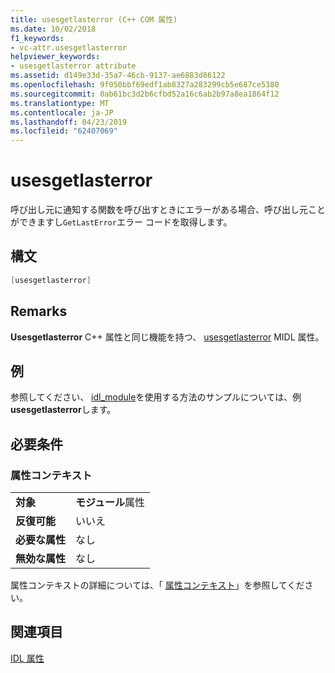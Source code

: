 ```yaml
---
title: usesgetlasterror (C++ COM 属性)
ms.date: 10/02/2018
f1_keywords:
- vc-attr.usesgetlasterror
helpviewer_keywords:
- usesgetlasterror attribute
ms.assetid: d149e33d-35a7-46cb-9137-ae6883d86122
ms.openlocfilehash: 9f050bbf69edf1ab8327a283299cb5e687ce5380
ms.sourcegitcommit: 0ab61bc3d2b6cfbd52a16c6ab2b97a8ea1864f12
ms.translationtype: MT
ms.contentlocale: ja-JP
ms.lasthandoff: 04/23/2019
ms.locfileid: "62407069"
---
```

# <a name="usesgetlasterror"></a>usesgetlasterror

呼び出し元に通知する関数を呼び出すときにエラーがある場合、呼び出し元ことができますし`GetLastError`エラー コードを取得します。

## <a name="syntax"></a>構文

```cpp
[usesgetlasterror]
```

## <a name="remarks"></a>Remarks

**Usesgetlasterror** C++ 属性と同じ機能を持つ、 [usesgetlasterror](/windows/desktop/Midl/usesgetlasterror) MIDL 属性。

## <a name="example"></a>例

参照してください、 [idl_module](idl-module.md)を使用する方法のサンプルについては、例**usesgetlasterror**します。

## <a name="requirements"></a>必要条件

### <a name="attribute-context"></a>属性コンテキスト

|||
|-|-|
|**対象**|**モジュール**属性|
|**反復可能**|いいえ|
|**必要な属性**|なし|
|**無効な属性**|なし|

属性コンテキストの詳細については、「 [属性コンテキスト](cpp-attributes-com-net.md#contexts)」を参照してください。

## <a name="see-also"></a>関連項目

[IDL 属性](idl-attributes.md)
